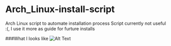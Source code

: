 # Arch_Linux-install-script
Arch Linux script to automate installation process
Script currently not useful :(, I use it more as guide for furture installs

###What I looks like
![Alt Text](https://github.com/phantomfreeJr/Arch_Linux-install-script/blob/master/pics/what_it_looks_like2.png)

